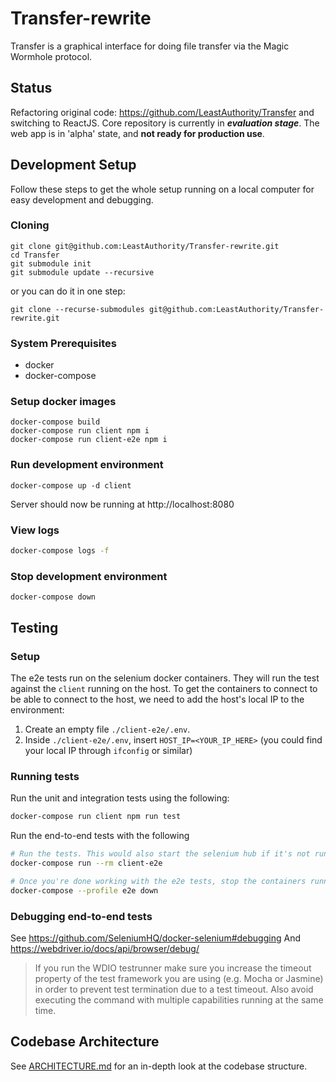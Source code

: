 # Transfer-rewrite

Transfer is a graphical interface for doing file transfer via the Magic Wormhole protocol.

## Status

Refactoring original code: https://github.com/LeastAuthority/Transfer and switching to ReactJS.
Core repository is currently in **_evaluation stage_**.
The web app is in 'alpha' state, and **not ready for production use**.

## Development Setup

Follow these steps to get the whole setup running on a local computer for easy development and debugging.

### Cloning

```
git clone git@github.com:LeastAuthority/Transfer-rewrite.git
cd Transfer
git submodule init
git submodule update --recursive
```

or you can do it in one step:

```
git clone --recurse-submodules git@github.com:LeastAuthority/Transfer-rewrite.git
```

### System Prerequisites

- docker
- docker-compose

### Setup docker images

```
docker-compose build
docker-compose run client npm i
docker-compose run client-e2e npm i
```

### Run development environment

```
docker-compose up -d client
```

Server should now be running at http://localhost:8080

### View logs

```sh
docker-compose logs -f
```

### Stop development environment

```
docker-compose down
```

## Testing

### Setup

The e2e tests run on the selenium docker containers. They will run the test against the `client` running on the host.
To get the containers to connect to be able to connect to the host, we need to add the host's local IP to the environment:

1. Create an empty file `./client-e2e/.env`.
2. Inside `./client-e2e/.env`, insert `HOST_IP=<YOUR_IP_HERE>` (you could find your local IP through `ifconfig` or similar)

### Running tests

Run the unit and integration tests using the following:

```sh
docker-compose run client npm run test
```

Run the end-to-end tests with the following

```sh
# Run the tests. This would also start the selenium hub if it's not running yet.
docker-compose run --rm client-e2e

# Once you're done working with the e2e tests, stop the containers running the selenium hub.
docker-compose --profile e2e down
```

### Debugging end-to-end tests

See https://github.com/SeleniumHQ/docker-selenium#debugging
And https://webdriver.io/docs/api/browser/debug/

> If you run the WDIO testrunner make sure you increase the timeout property of the test framework you are using (e.g. Mocha or Jasmine) in order to prevent test termination due to a test timeout. Also avoid executing the command with multiple capabilities running at the same time.

## Codebase Architecture

See [ARCHITECTURE.md](/ARCHITECTURE.md) for an in-depth look at the codebase structure.
